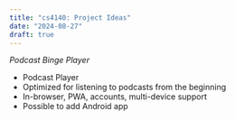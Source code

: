 ```yaml
---
title: "cs4140: Project Ideas"
date: "2024-08-27"
draft: true
---
```


*Podcast Binge Player*

 - Podcast Player
 - Optimized for listening to podcasts from the beginning
 - In-browser, PWA, accounts, multi-device support
 - Possible to add Android app
